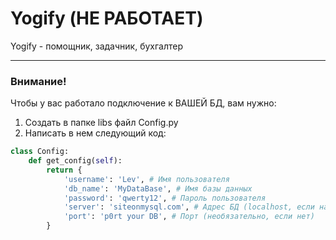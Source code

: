 # Yogify (НЕ РАБОТАЕТ)
Yogify - помощник, задачник, бухгалтер
***
### Внимание!
Чтобы у вас работало подключение к ВАШЕЙ БД, вам нужно:
1. Создать в папке libs файл Config.py
2. Написать в нем следующий код:
```python
class Config:
    def get_config(self):
        return {
            'username': 'Lev', # Имя пользователя
            'db_name': 'MyDataBase', # Имя базы данных
            'password': 'qwerty12', # Пароль пользователя
            'server': 'siteonmysql.com', # Адрес БД (localhost, если на вашем компьютере)
            'port': 'p0rt your DB', # Порт (необязательно, если нет)
        }
```
